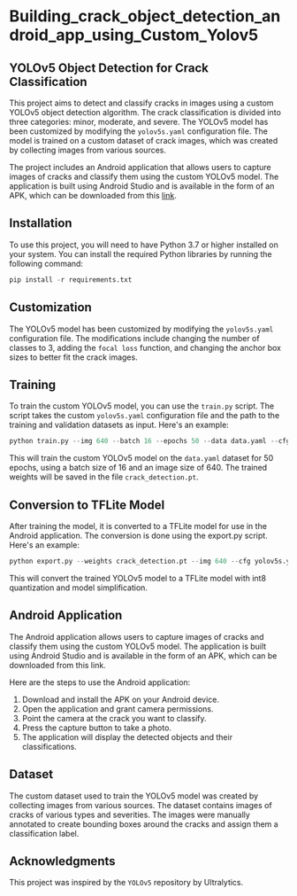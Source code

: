 # Building_crack_object_detection_android_app_using_Custom_Yolov5

## YOLOv5 Object Detection for Crack Classification

This project aims to detect and classify cracks in images using a custom YOLOv5 object detection algorithm. The crack classification is divided into three categories: minor, moderate, and severe. The YOLOv5 model has been customized by modifying the `yolov5s.yaml` configuration file. The model is trained on a custom dataset of crack images, which was created by collecting images from various sources.

The project includes an Android application that allows users to capture images of cracks and classify them using the custom YOLOv5 model. The application is built using Android Studio and is available in the form of an APK, which can be downloaded from this [link](https://github.com/Nikit117/Building_crack_object_detection_android_app_using_Custom_yolov5/blob/main/apk.rar).


## Installation

To use this project, you will need to have Python 3.7 or higher installed on your system. You can install the required Python libraries by running the following command:

```python
pip install -r requirements.txt
```


## Customization

The YOLOv5 model has been customized by modifying the `yolov5s.yaml` configuration file. The modifications include changing the number of classes to 3, adding the `focal loss` function, and changing the anchor box sizes to better fit the crack images.

## Training

To train the custom YOLOv5 model, you can use the `train.py` script. The script takes the custom `yolov5s.yaml` configuration file and the path to the training and validation datasets as input. Here's an example:

```python
python train.py --img 640 --batch 16 --epochs 50 --data data.yaml --cfg yolov5s.yaml --weights yolov5s.pt --name crack_detection
```

This will train the custom YOLOv5 model on the `data.yaml` dataset for 50 epochs, using a batch size of 16 and an image size of 640. The trained weights will be saved in the file `crack_detection.pt`.

## Conversion to TFLite Model

After training the model, it is converted to a TFLite model for use in the Android application. The conversion is done using the export.py script. Here's an example:

```python
python export.py --weights crack_detection.pt --img 640 --cfg yolov5s.yaml --name crack_detection --quant --tfl-int8 --simplify
```
This will convert the trained YOLOv5 model to a TFLite model with int8 quantization and model simplification.

## Android Application

The Android application allows users to capture images of cracks and classify them using the custom YOLOv5 model. The application is built using Android Studio and is available in the form of an APK, which can be downloaded from this link.

Here are the steps to use the Android application:

1. Download and install the APK on your Android device.
2. Open the application and grant camera permissions.
3. Point the camera at the crack you want to classify.
4. Press the capture button to take a photo.
5. The application will display the detected objects and their classifications.

## Dataset

The custom dataset used to train the YOLOv5 model was created by collecting images from various sources. The dataset contains images of cracks of various types and severities. The images were manually annotated to create bounding boxes around the cracks and assign them a classification label.

## Acknowledgments

This project was inspired by the ```YOLOv5``` repository by Ultralytics. 
